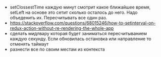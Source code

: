 - setClossestTime каждую минут смотрит какое ближайшее время, setLeft на основе это сетит сколько осталось до него. Надо объеденить их. Пересчитывать все один раз. 
- https://stackoverflow.com/questions/68015246/how-to-setinterval-on-redux-action-without-re-rendering-the-whole-app
- сделать мидлвару которая будет заниматься пересчитыванием каждую секунду. Если обновилась остановка или направление то отменять таймаут
- разнести все по своим местам из контекста